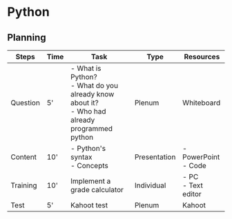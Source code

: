 # Python

## Planning

| Steps    | Time | Task                                                                                                   | Type         | Resources                       |
|----------|------|--------------------------------------------------------------------------------------------------------|--------------|---------------------------------|
| Question | 5'   | - What is Python? <br/> - What do you already know about it? <br/> - Who had already programmed python | Plenum       | Whiteboard                      |
| Content  | 10'  | - Python's syntax <br/> - Concepts                                                                     | Presentation | - PowerPoint <br/> - Code       |
| Training | 10'  | Implement a grade calculator                                                                           | Individual   | - PC <br/> - Text editor        |
| Test     | 5'   | Kahoot test                                                                                            | Plenum       | Kahoot                          |
